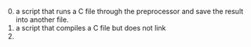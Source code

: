 0. a script that runs a C file through the preprocessor and save the result into another file.
2. a script that compiles a C file but does not link
3. 
